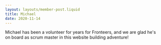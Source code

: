 ```yaml
---
layout: layouts/member-post.liquid
title: Michael
date: 2020-11-14
---
```


Michael has been a volunteer for years for Fronteers, and we are glad he's on board as scrum master in this website building adventure!
